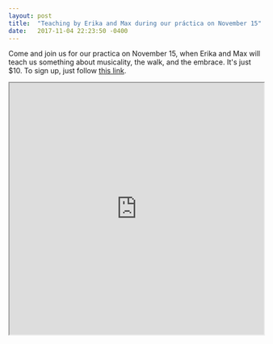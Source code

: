 ```yaml
---
layout: post
title:  "Teaching by Erika and Max during our práctica on November 15"
date:   2017-11-04 22:23:50 -0400
---
```

Come and join us for our practica on November 15, when Erika and Max will teach us something about musicality, the walk, and the embrace. 
It's just $10. To sign up, just follow <a href="https://docs.google.com/spreadsheets/d/1uu27Kfpy6I3_uBqC7rLM3nxfcmeAvoz45wAQrVIEeqo/edit#gid=0" target="_blank">this link</a>.

<iframe src="https://docs.google.com/spreadsheets/d/e/2PACX-1vQqkqNkqIPi68ffsngMG7iJAAjN2ffy_xJKHRpriVckJwMV7byChuC-EQzoyDqcSHedFp5mnE8NUyEQ/pubhtml?gid=0&amp;single=true&amp;widget=true&amp;headers=false" width="100%" height="500"></iframe>